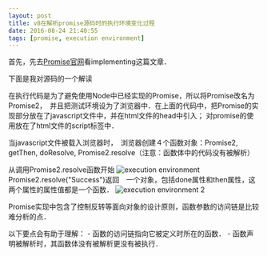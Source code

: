 ```yaml
---
layout: post
title: v8在解析promise源码时的执行环境变化过程
date: 2016-08-24 21:40:55
tags: [promise, execution environment]
---
```


首先，先去[Promise官网](https://www.promisejs.org/implementing/)看implementing这篇文章．



下面是我对源码的一个解读

<!-- more -->

<script async src="//fiddle.jshell.net/spray/01duqtsu/embed/"></script>

在执行代码是为了避免使用Node中已经实现的Promise，所以将Promise改名为Promise2，　并且把测试环境设为了浏览器中．在上面的代码中，把Promise的实现部分放在了javascript文件中，并在html文件的head中引入； 对promise的使用放在了html文件的script标签中．

当javascript文件被载入浏览器时，　浏览器创建４个函数对象：Promise2, getThen, doResolve, Promise2.resolve（注意：函数体中的代码没有被解析）

从调用Promise2.resolve函数开始
    ![execution environment](http://okup5z621.bkt.clouddn.com/ExecutionEnvironment.png "execution environment") 
Promise2.resolve("Success")返回　一个对象，包括done属性和then属性，这两个属性的属性值都是一个函数．
    ![execution environment 2](http://okup5z621.bkt.clouddn.com/ExecutionEnvironment2.png "execution environment 2") 

Promise实现中包含了控制反转等面向对象的设计原则，函数参数的访问链是比较难分析的点．

以下要点会有助于理解：
    - 函数的访问链指向它被定义时所在的函数．
    - 函数声明被解析时，其函数体没有被解析更没有被执行．